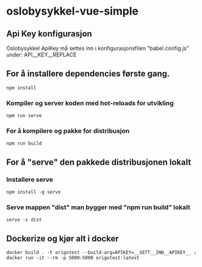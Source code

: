 # oslobysykkel-vue-simple

## Api Key konfigurasjon
Oslobysykkel ApiKey må settes inn i konfigurasjonsfilen "babel.config.js" under: API__KEY__REPLACE

## For å installere dependencies første gang. 
```
npm install
```

### Kompiler og server koden med hot-reloads for utvikling
```
npm run serve
```

### For å kompilere og pakke for distribusjon
```
npm run build
```



## For å "serve" den pakkede distribusjonen lokalt

### Installere serve 
```
npm install -g serve
```
### Serve mappen "dist"  man bygger med "npm run build" lokalt
```
serve -s dist
```

## Dockerize og kjør alt i docker
```
docker build . -t origotest --build-arg=APIKEY=__SETT__INN__APIKEY__ ; docker run -it --rm -p 5000:5000 origotest:latest
```